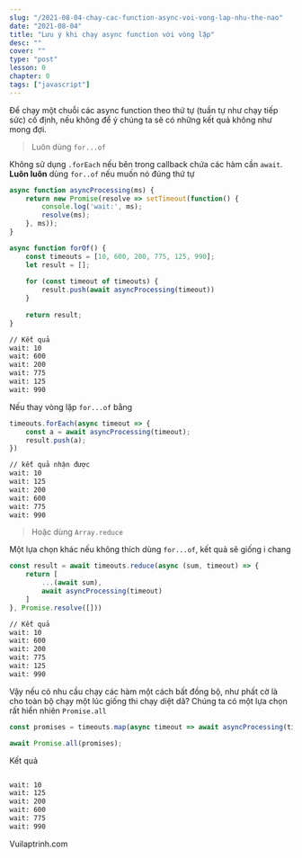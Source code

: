```yaml
---
slug: "/2021-08-04-chay-cac-function-async-voi-vong-lap-nhu-the-nao"
date: "2021-08-04"
title: "Lưu ý khi chạy async function với vòng lặp"
desc: ""
cover: ""
type: "post"
lesson: 0
chapter: 0
tags: ["javascript"]
---
```


Để chạy một chuỗi các async function theo thứ tự (tuần tự như chạy tiếp sức) cố định, nếu không để ý chúng ta sẽ có những kết quả không như mong đợi.

> Luôn dùng `for...of`

Không sử dụng `.forEach` nếu bên trong callback chứa các hàm cần `await`. **Luôn luôn** dùng `for..of` nếu muốn nó đúng thứ tự

```js
async function asyncProcessing(ms) {
    return new Promise(resolve => setTimeout(function() {
        console.log('wait:', ms);
        resolve(ms);
    }, ms));
}

async function forOf() {
    const timeouts = [10, 600, 200, 775, 125, 990];
	let result = [];
    
    for (const timeout of timeouts) {
        result.push(await asyncProcessing(timeout))
    }
    
    return result;
}
```

```bash
// Kết quả
wait: 10
wait: 600
wait: 200
wait: 775
wait: 125
wait: 990
```

Nếu thay vòng lặp `for...of` bằng

```js
timeouts.forEach(async timeout => {
    const a = await asyncProcessing(timeout);
    result.push(a);
})
```

```bash
// kết quả nhận được
wait: 10
wait: 125
wait: 200
wait: 600
wait: 775
wait: 990
```

> Hoặc dùng `Array.reduce`

Một lựa chọn khác nếu không thích dùng `for...of`, kết quả sẽ giống i chang

```js
const result = await timeouts.reduce(async (sum, timeout) => {
    return [
        ...(await sum),
        await asyncProcessing(timeout)
    ]
}, Promise.resolve([]))
```

```bash
// Kết quả
wait: 10
wait: 600
wait: 200
wait: 775
wait: 125
wait: 990
```

Vậy nếu có nhu cầu chạy các hàm một cách bất đồng bộ, như phất cờ là cho toàn bộ chạy một lúc giống thi chạy diệt dã? Chúng ta có một lựa chọn rất hiển nhiên `Promise.all`

```js
const promises = timeouts.map(async timeout => await asyncProcessing(timeout));

await Promise.all(promises);
```

Kết quả

```bash

wait: 10
wait: 125
wait: 200
wait: 600
wait: 775
wait: 990
```

Vuilaptrinh.com